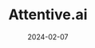 ---  
layout: startup_page  
title: "Attentive.ai"  
id: "attentive.ai"  
permalink: "/attentiveaiattentive.ai02072024/"  
website: "https://attentive.ai/"  
funding_round: "Series A"  
funding_amount: "$7M"  
investors: "Vertex Ventures Southeast Asia and India, Peak XV's Surge, InfoEdge Ventures, Tenacity Ventures"  
about: "Attentive.ai builds AI-powered software for landscaping and construction companies. Their platform automates site measurements, sales processes, and operational workflows, improving efficiency and reducing costs. This includes features like automated site measurements using computer vision and AI-based scheduling."  
markets: "Construction, Landscaping, AI, Computer Vision, Software Development, SaaS, Software"  
hq: "Wilmington, Delaware, United States"  
founded_year: "2017"  
linkedin: "https://www.linkedin.com/company/attentive.ai"  
twitter: "https://x.com/attentiveai"  
instagram: ""  
facebook: "https://www.facebook.com/attentiveai"  
crunchbase: "https://www.crunchbase.com/organization/attentive-ai"  
pitchbook: ""  

date_display: "07-Feb-2024"  
date: "2024-02-07"

# SEO Optimization  
meta_title: "Attentive.ai - Series A Funding ($7M)"  
meta_description: "Attentive.ai, Attentive.ai builds AI-powered software for landscaping and construction companies. Their platform automates site measurements, sales processes, and o..."  
meta_keywords: "Attentive.ai, Construction, Landscaping, AI, Computer Vision, Software Development, SaaS, Software, Series A funding"  
canonical_url: "https://startup.projectstartups.com/attentiveaiattentive.ai02072024/"  
---
